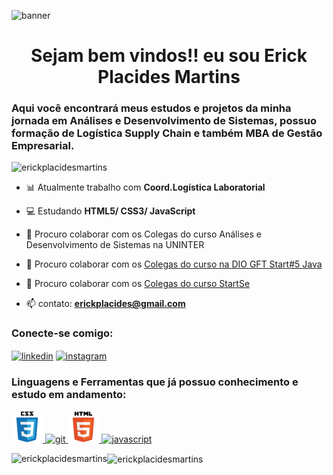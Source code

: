 ![banner](https://tm.ibxk.com.br/2021/06/06/06100543457001.jpg?ims=1120x420) 

<h1 align="center"> Sejam bem vindos!! eu sou Erick Placides Martins</h1>
<h3 align="rigth"> Aqui você encontrará meus estudos e projetos da minha jornada em Análises e Desenvolvimento de Sistemas,  possuo  formação de Logística Supply Chain e também MBA de Gestão Empresarial.</h3>

<p align="left"> <img src="https://komarev.com/ghpvc/?username=erickplacidesmartins&label=Profile%20views&color=0e75b6&style=flat" alt="erickplacidesmartins" /> </p>

- 📊 Atualmente trabalho com **Coord.Logística Laboratorial**

- 💻 Estudando **HTML5/ CSS3/ JavaScript**

- 💬 Procuro colaborar com os Colegas do curso Análises e Desenvolvimento de Sistemas na UNINTER

- 💬 Procuro colaborar com os [Colegas do curso na DIO GFT Start#5 Java ](https://www.dio.me/)

- 💬 Procuro colaborar com os [Colegas do curso StartSe ](https://app.startse.com/?ref=K64740523Y&gclid=Cj0KCQjw6pOTBhCTARIsAHF23fKTVpJdLQuVA2tUDznK3yptUfXT6tZt08rO7f3EwwCf8l6e8fbCyV8aAhzMEALw_wcB)

- 📫 contato: **erickplacides@gmail.com**

<h3 align="left">Conecte-se comigo: </h3>
<p align="left">
<a href="https://www.linkedin.com/in/erick-placides-martins-5111b21b7" target="_blank" ><img align="center" src="https://raw.githubusercontent.com/rahuldkjain/github-profile-readme-generator/master/src/images/icons/Social/linked-in-alt.svg" alt="linkedin" height="30" width="40" / target:_blank></a>
<a href="https://www.instagram.com/erickplacides/" target="_blank"><img align="center" src="https://raw.githubusercontent.com/rahuldkjain/github-profile-readme-generator/master/src/images/icons/Social/instagram.svg" alt="instagram" height="30" width="40" /></a>
</p>

<h3 align="left">Linguagens e Ferramentas que já possuo conhecimento e estudo em andamento: </h3>
<p align="left"> <a href="https://www.w3schools.com/css/" target="_blank" rel="noreferrer"><img src="https://raw.githubusercontent.com/devicons/devicon/master/icons/css3/css3-original-wordmark.svg" alt="css3" width="50" height="50"/> </a> 
  <a href="https://git-scm.com/" target="_blank" rel="noreferrer"><img src="https://imagens.tiespecialistas.com.br/2015/02/git.jpg" alt="git" width="50" height="50"/> </a> <a href="https://www.w3schools.com/html/" target="_blank" rel="noreferrer"> <img src="https://raw.githubusercontent.com/devicons/devicon/master/icons/html5/html5-original-wordmark.svg" alt="html5" width="50" height="50"/> </a> <a href="https://developer.mozilla.org/en-US/docs/Web/JavaScript" target="_blank" rel="noreferrer"> <img src="https://96renato96.files.wordpress.com/2014/10/javascript-logo-png1.png" alt="javascript" width="50" height="50"/> </a>
</p>

<p><img align="left" src="https://github-readme-stats.vercel.app/api/top-langs?username=erickplacidesmartins&show_icons=true&theme=dark&locale=en&layout=compact" alt="erickplacidesmartins" /></p>


<p><img align="center" src="https://github-readme-streak-stats.herokuapp.com/?user=erickplacidesmartins&theme=dark" alt="erickplacidesmartins" /></p>


